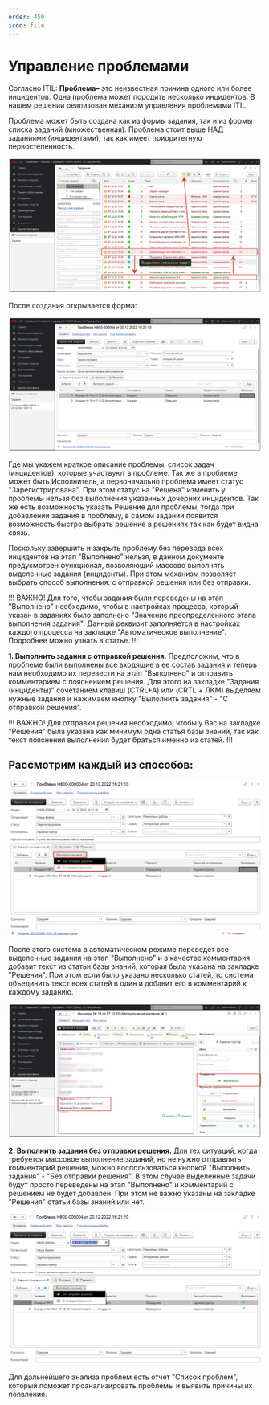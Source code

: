 ```yaml
---
order: 450
icon: file
---
```


# Управление проблемами

Согласно ITIL: **Проблема–** это неизвестная причина одного или более инцидентов. Одна проблема может породить несколько инцидентов.
В нашем решении реализован механизм управления проблемами ITIL.

Проблема может быть создана как из формы задания, так и из формы списка заданий (множественная). Проблема стоит выше НАД заданиями (инцидентами), так как имеет приоритетную первостепенность. 

![01_УправлениеПроблемами](static/01_УправлениеПроблемами.png)

После создания открывается форма:

![02_УправлениеПроблемами](static/02_УправлениеПроблемами.png)

Где мы укажем краткое описание проблемы, список задач (инцидентов), которые участвуют в проблеме. Так же в проблеме может быть Исполнитель, а первоначально проблема имеет статус "Зарегистрирована". При этом статус на "Решена" изменить у проблемы нельзя без выполнения указанных дочерних инцидентов. Так же есть возможность указать Решение для проблемы, тогда при добавлении задания в проблему, в самом задании появится возможность быстро выбрать решение в решениях так как будет видна связь.

Поскольку завершить и закрыть проблему без перевода всех инцидентов на этап "Выполнено" нельзя, в данном документе предусмотрен функционал, позволяющий массово выполнять выделенные задания (инциденты). При этом механизм позволяет выбрать способ выполнения: с отправкой решения или без отправки.

!!!
ВАЖНО! Для того, чтобы задания были переведены на этап "Выполнено" необходимо, чтобы в настройках процесса, который указан в заданиях было заполнено "Значение преопределенного этапа выполнения задания". Данный реквизит заполняется в настройках каждого процесса на закладке "Автоматическое выполнение". Подробнее можно узнать в статье.
!!!

**1. Выполнить задания с отправкой решения.**
Предположим, что в проблеме были выполнены все входящие в ее состав задания и теперь нам необходимо их перевести на этап "Выполнено" и отправить комментарием с пояснением решения. Для этого на закладке "Задания (инциденты)" сочетанием клавиш (CTRL+A) или (CRTL + ЛКМ) выделяем нужные задания и нажимаем кнопку "Выполнить задания" - "С отправкой решения".

!!!
ВАЖНО! Для отправки решения необходимо, чтобы у Вас на закладке "Решения" была указана как минимум одна статья базы знаний, так как текст пояснения выполнения будет браться именно из статей.
!!!

## Рассмотрим каждый из способов:

![03_УправлениеПроблемами](static/03_УправлениеПроблемами.png)

После этого система в автоматическом режиме переведет все выделенные задания на этап "Выполнено" и в качестве комментария добавит текст из статьи базы знаний, которая была указана на закладке "Решения". При этом если было указано несколько статей, то система объединить текст всех статей в один и добавит его в комментарий к каждому заданию.

![04_УправлениеПроблемами](static/04_УправлениеПроблемами.png)

**2. Выполнить задания без отправки решения.**
Для тех ситуаций, когда требуется массовое выполнение заданий, но не нужно отправлять комментарий решения, можно воспользоваться кнопкой "Выполнить задания" - "Без отправки решения". В этом случае выделенные задачи будут просто переведены на этап "Выполнено" и комментарий с решением не будет добавлен. При этом не важно указаны на закладке "Решения" статьи базы знаний или нет. 

![05_УправлениеПроблемами](static/05_УправлениеПроблемами.png)

Для дальнейшего анализа проблем есть отчет "Список проблем", который поможет проанализировать проблемы и выявить причины их появления.









